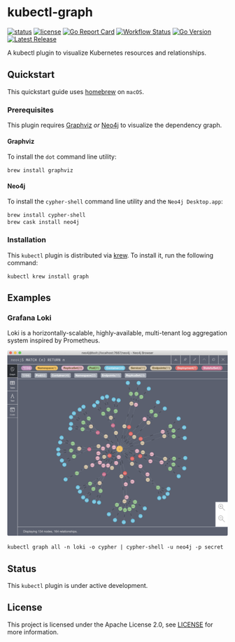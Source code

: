 # kubectl-graph

[![status](https://img.shields.io/badge/status-WIP-green.svg)](#status)
[![license](https://img.shields.io/github/license/steveteuber/kubectl-graph)](https://github.com/steveteuber/kubectl-graph/blob/master/LICENSE)
[![Go Report Card](https://goreportcard.com/badge/github.com/steveteuber/kubectl-graph)](https://goreportcard.com/report/github.com/steveteuber/kubectl-graph)
[![Workflow Status](https://img.shields.io/github/workflow/status/steveteuber/kubectl-graph/Release)](https://github.com/steveteuber/kubectl-graph/actions?query=workflow:Release)
[![Go Version](https://img.shields.io/github/go-mod/go-version/steveteuber/kubectl-graph)](https://github.com/steveteuber/kubectl-graph/blob/master/go.mod#L3)
[![Latest Release](https://img.shields.io/github/v/release/steveteuber/kubectl-graph)](https://github.com/steveteuber/kubectl-graph/releases/latest)

A kubectl plugin to visualize Kubernetes resources and relationships.

## Quickstart

This quickstart guide uses [homebrew](https://brew.sh) on `macOS`.

### Prerequisites

This plugin requires [Graphviz](https://graphviz.org) *or* [Neo4j](https://neo4j.com) to visualize the dependency graph.

#### Graphviz

To install the `dot` command line utility:

```
brew install graphviz
```

#### Neo4j

To install the `cypher-shell` command line utility and the `Neo4j Desktop.app`:

```
brew install cypher-shell
brew cask install neo4j
```

### Installation

This `kubectl` plugin is distributed via [krew](https://krew.sigs.k8s.io).
To install it, run the following command:

```
kubectl krew install graph
```

## Examples

### Grafana Loki

Loki is a horizontally-scalable, highly-available, multi-tenant log aggregation system inspired by Prometheus.

![Kubernetes resource graph for Grafana Loki](assets/cypher-loki.png)

```
kubectl graph all -n loki -o cypher | cypher-shell -u neo4j -p secret
```

## Status

This `kubectl` plugin is under active development.

## License

This project is licensed under the Apache License 2.0, see [LICENSE](./LICENSE) for more information.
